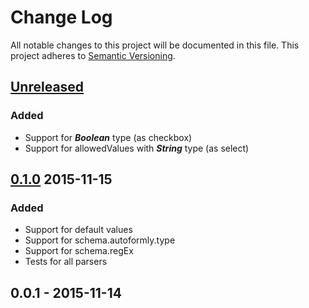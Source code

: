 # Change Log
All notable changes to this project will be documented in this file.
This project adheres to [Semantic Versioning](http://semver.org/).

## [Unreleased]
### Added
- Support for **_Boolean_** type (as checkbox)
- Support for allowedValues with **_String_** type (as select)

## [0.1.0] 2015-11-15
### Added
- Support for default values
- Support for schema.autoformly.type
- Support for schema.regEx
- Tests for all parsers

## 0.0.1 - 2015-11-14

[Unreleased]: https://github.com/wieldo/meteor-autoformly/compare/v0.1.0...HEAD 
[0.1.0]: https://github.com/wieldo/meteor-autoformly/compare/v0.0.1...v0.1.0